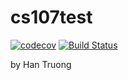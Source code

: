 # cs107test
[![codecov](https://codecov.io/gh/ryanhantruong/cs107test/branch/main/graph/badge.svg?token=FCXNG1VGQ9)](https://codecov.io/gh/ryanhantruong/cs107test)
[![Build Status](https://app.travis-ci.com/ryanhantruong/cs107test.svg?branch=main)](https://app.travis-ci.com/ryanhantruong/cs107test)

by Han Truong
